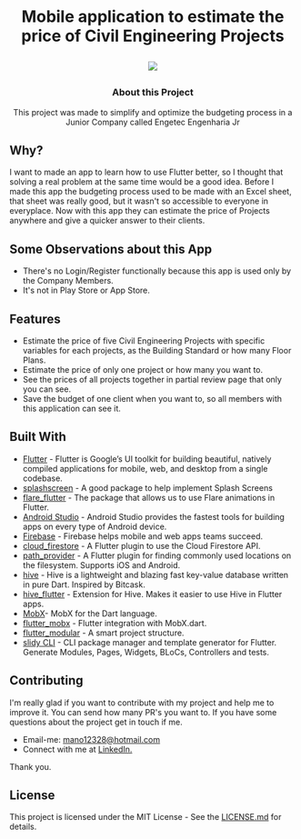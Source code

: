 <h1 align="center">
Mobile application to estimate the price of Civil Engineering Projects

![](https://github.com/manoellribeiro/budget-CivilEngineeringProjects/blob/master/images/appReview.png)
</h1>

<h3 align="center">
About this Project
</h3>

<p align="center">This project was made to simplify and optimize the budgeting process in a Junior Company called Engetec Engenharia Jr </p>

## Why?

I want to made an app to learn how to use Flutter better, so I thought that solving a real problem at the same time would be a good idea.
Before I made this app the budgeting process used to be made with an Excel sheet,
 that sheet was really good, but it wasn't so accessible to everyone in everyplace. Now with this app
 they can estimate the price of Projects anywhere and give a quicker answer to their clients.

## Some Observations about this App

* There's no Login/Register functionally because this app is used only by the Company Members.
* It's not in Play Store or App Store.

## Features

* Estimate the price of five Civil Engineering Projects with specific variables for each projects, as the Building Standard or how many Floor Plans.
* Estimate the price of only one project or how many you want to.
* See the prices of all projects together in partial review page that only you can see.
* Save the budget of one client when you want to, so all members with this application can see it.

## Built With

* [Flutter](https://flutter.dev/) - Flutter is Google’s UI toolkit for building beautiful, natively compiled applications for mobile, web, and desktop from a single codebase.
* [splashscreen](https://pub.dev/packages/splashscreen) - A good package to help implement Splash Screens
* [flare_flutter](https://pub.dev/packages/flare_flutter) - The package that allows us to use Flare animations in Flutter.
* [Android Studio](https://developer.android.com/studio?hl=pt-br) - Android Studio provides the fastest tools for building apps on every type of Android device.
* [Firebase](https://firebase.google.com/) - Firebase helps mobile and web apps teams succeed.
* [cloud_firestore](https://pub.dev/packages/cloud_firestore) - A Flutter plugin to use the Cloud Firestore API.
* [path_provider](https://pub.dev/packages/path_provider) - A Flutter plugin for finding commonly used locations on the filesystem. Supports iOS and Android.
* [hive](https://pub.dev/packages/hive) - Hive is a lightweight and blazing fast key-value database written in pure Dart. Inspired by Bitcask.
* [hive_flutter](https://pub.dev/packages/hive_flutter) - Extension for Hive. Makes it easier to use Hive in Flutter apps.
* [MobX](https://pub.dev/packages/mobx)- MobX for the Dart language.
* [flutter_mobx](https://pub.dev/packages/flutter_mobx) - Flutter integration with MobX.dart.
* [flutter_modular](https://pub.dev/packages/flutter_modular) - A smart project structure.
* [slidy CLI](https://github.com/Flutterando/slidy) - CLI package manager and template generator for Flutter. Generate Modules, Pages, Widgets, BLoCs, Controllers and tests.

## Contributing

I'm really glad if you want to contribute with my project and help me to improve it. You can send how many PR's you want to. If you have some questions about the project get in touch if me.

* Email-me: mano12328@hotmail.com
* Connect with me at [LinkedIn.](https://www.linkedin.com/in/manoel-ribeiro-06aa43134/)

Thank you.

## License

This project is licensed under the MIT License - See the [LICENSE.md](https://github.com/manoellribeiro/budget-CivilEngineeringProjects/blob/master/LICENSE) for details.

